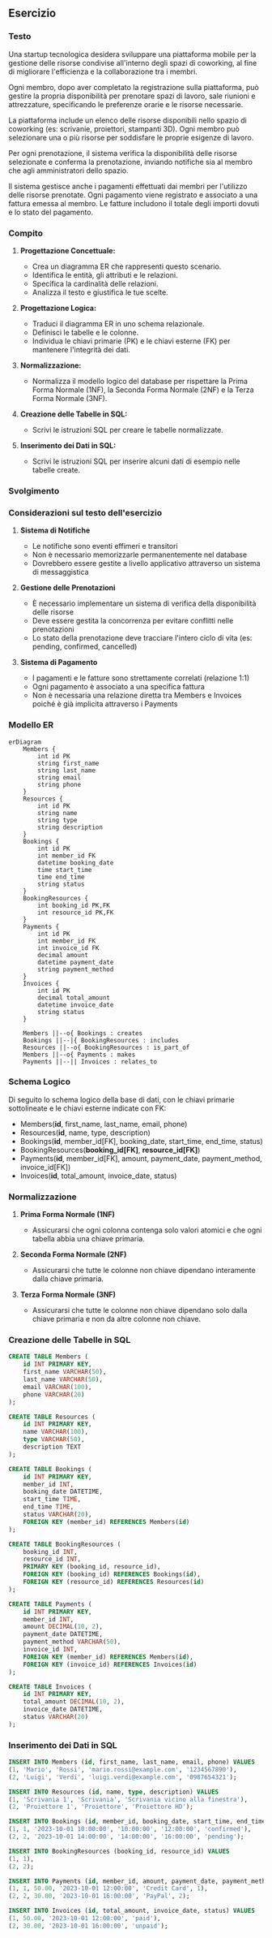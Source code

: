 ## Esercizio

### Testo

Una startup tecnologica desidera sviluppare una piattaforma mobile per la gestione delle risorse condivise all'interno degli spazi di coworking, al fine di migliorare l'efficienza e la collaborazione tra i membri.

Ogni membro, dopo aver completato la registrazione sulla piattaforma, può gestire la propria disponibilità per prenotare spazi di lavoro, sale riunioni e attrezzature, specificando le preferenze orarie e le risorse necessarie.

La piattaforma include un elenco delle risorse disponibili nello spazio di coworking (es: scrivanie, proiettori, stampanti 3D). Ogni membro può selezionare una o più risorse per soddisfare le proprie esigenze di lavoro.

Per ogni prenotazione, il sistema verifica la disponibilità delle risorse selezionate e conferma la prenotazione, inviando notifiche sia al membro che agli amministratori dello spazio.

Il sistema gestisce anche i pagamenti effettuati dai membri per l'utilizzo delle risorse prenotate. Ogni pagamento viene registrato e associato a una fattura emessa al membro. Le fatture includono il totale degli importi dovuti e lo stato del pagamento.

### Compito

1. **Progettazione Concettuale:**

   - Crea un diagramma ER che rappresenti questo scenario.
   - Identifica le entità, gli attributi e le relazioni.
   - Specifica la cardinalità delle relazioni.
   - Analizza il testo e giustifica le tue scelte.

2. **Progettazione Logica:**

   - Traduci il diagramma ER in uno schema relazionale.
   - Definisci le tabelle e le colonne.
   - Individua le chiavi primarie (PK) e le chiavi esterne (FK) per mantenere l'integrità dei dati.

3. **Normalizzazione:**

   - Normalizza il modello logico del database per rispettare la Prima Forma Normale (1NF), la Seconda Forma Normale (2NF) e la Terza Forma Normale (3NF).

4. **Creazione delle Tabelle in SQL:**

   - Scrivi le istruzioni SQL per creare le tabelle normalizzate.

5. **Inserimento dei Dati in SQL:**
   - Scrivi le istruzioni SQL per inserire alcuni dati di esempio nelle tabelle create.

### Svolgimento

### Considerazioni sul testo dell'esercizio

1. **Sistema di Notifiche**

   - Le notifiche sono eventi effimeri e transitori
   - Non è necessario memorizzarle permanentemente nel database
   - Dovrebbero essere gestite a livello applicativo attraverso un sistema di messaggistica

2. **Gestione delle Prenotazioni**

   - È necessario implementare un sistema di verifica della disponibilità delle risorse
   - Deve essere gestita la concorrenza per evitare conflitti nelle prenotazioni
   - Lo stato della prenotazione deve tracciare l'intero ciclo di vita (es: pending, confirmed, cancelled)

3. **Sistema di Pagamento**
   - I pagamenti e le fatture sono strettamente correlati (relazione 1:1)
   - Ogni pagamento è associato a una specifica fattura
   - Non è necessaria una relazione diretta tra Members e Invoices poiché è già implicita attraverso i Payments

### Modello ER

```mermaid
erDiagram
    Members {
        int id PK
        string first_name
        string last_name
        string email
        string phone
    }
    Resources {
        int id PK
        string name
        string type
        string description
    }
    Bookings {
        int id PK
        int member_id FK
        datetime booking_date
        time start_time
        time end_time
        string status
    }
    BookingResources {
        int booking_id PK,FK
        int resource_id PK,FK
    }
    Payments {
        int id PK
        int member_id FK
        int invoice_id FK
        decimal amount
        datetime payment_date
        string payment_method
    }
    Invoices {
        int id PK
        decimal total_amount
        datetime invoice_date
        string status
    }

    Members ||--o{ Bookings : creates
    Bookings ||--|{ BookingResources : includes
    Resources ||--o{ BookingResources : is_part_of
    Members ||--o{ Payments : makes
    Payments ||--|| Invoices : relates_to
```

### Schema Logico

Di seguito lo schema logico della base di dati, con le chiavi primarie sottolineate e le chiavi esterne indicate con FK:

- Members(**id**, first_name, last_name, email, phone)
- Resources(**id**, name, type, description)
- Bookings(**id**, member_id[FK], booking_date, start_time, end_time, status)
- BookingResources(**booking_id[FK]**, **resource_id[FK]**)
- Payments(**id**, member_id[FK], amount, payment_date, payment_method, invoice_id[FK])
- Invoices(**id**, total_amount, invoice_date, status)

### Normalizzazione

1. **Prima Forma Normale (1NF)**

   - Assicurarsi che ogni colonna contenga solo valori atomici e che ogni tabella abbia una chiave primaria.

2. **Seconda Forma Normale (2NF)**

   - Assicurarsi che tutte le colonne non chiave dipendano interamente dalla chiave primaria.

3. **Terza Forma Normale (3NF)**
   - Assicurarsi che tutte le colonne non chiave dipendano solo dalla chiave primaria e non da altre colonne non chiave.

### Creazione delle Tabelle in SQL

```sql
CREATE TABLE Members (
    id INT PRIMARY KEY,
    first_name VARCHAR(50),
    last_name VARCHAR(50),
    email VARCHAR(100),
    phone VARCHAR(20)
);

CREATE TABLE Resources (
    id INT PRIMARY KEY,
    name VARCHAR(100),
    type VARCHAR(50),
    description TEXT
);

CREATE TABLE Bookings (
    id INT PRIMARY KEY,
    member_id INT,
    booking_date DATETIME,
    start_time TIME,
    end_time TIME,
    status VARCHAR(20),
    FOREIGN KEY (member_id) REFERENCES Members(id)
);

CREATE TABLE BookingResources (
    booking_id INT,
    resource_id INT,
    PRIMARY KEY (booking_id, resource_id),
    FOREIGN KEY (booking_id) REFERENCES Bookings(id),
    FOREIGN KEY (resource_id) REFERENCES Resources(id)
);

CREATE TABLE Payments (
    id INT PRIMARY KEY,
    member_id INT,
    amount DECIMAL(10, 2),
    payment_date DATETIME,
    payment_method VARCHAR(50),
    invoice_id INT,
    FOREIGN KEY (member_id) REFERENCES Members(id),
    FOREIGN KEY (invoice_id) REFERENCES Invoices(id)
);

CREATE TABLE Invoices (
    id INT PRIMARY KEY,
    total_amount DECIMAL(10, 2),
    invoice_date DATETIME,
    status VARCHAR(20)
);
```

### Inserimento dei Dati in SQL

```sql
INSERT INTO Members (id, first_name, last_name, email, phone) VALUES
(1, 'Mario', 'Rossi', 'mario.rossi@example.com', '1234567890'),
(2, 'Luigi', 'Verdi', 'luigi.verdi@example.com', '0987654321');

INSERT INTO Resources (id, name, type, description) VALUES
(1, 'Scrivania 1', 'Scrivania', 'Scrivania vicino alla finestra'),
(2, 'Proiettore 1', 'Proiettore', 'Proiettore HD');

INSERT INTO Bookings (id, member_id, booking_date, start_time, end_time, status) VALUES
(1, 1, '2023-10-01 10:00:00', '10:00:00', '12:00:00', 'confirmed'),
(2, 2, '2023-10-01 14:00:00', '14:00:00', '16:00:00', 'pending');

INSERT INTO BookingResources (booking_id, resource_id) VALUES
(1, 1),
(2, 2);

INSERT INTO Payments (id, member_id, amount, payment_date, payment_method, invoice_id) VALUES
(1, 1, 50.00, '2023-10-01 12:00:00', 'Credit Card', 1),
(2, 2, 30.00, '2023-10-01 16:00:00', 'PayPal', 2);

INSERT INTO Invoices (id, total_amount, invoice_date, status) VALUES
(1, 50.00, '2023-10-01 12:00:00', 'paid'),
(2, 30.00, '2023-10-01 16:00:00', 'unpaid');
```
